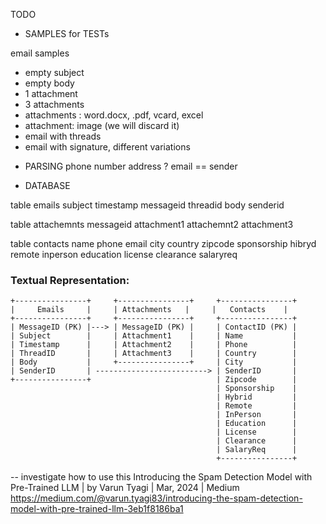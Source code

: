 TODO

* SAMPLES for TESTs

email samples
- empty subject
- empty body
- 1 attachment
- 3 attachments
- attachments : word.docx, .pdf, vcard, excel
- attachment: image (we will discard it)
- email with threads
- email with signature, different variations

* PARSING
    phone number
    address ?
    email == sender
    

* DATABASE

table emails
    subject
    timestamp
    messageid
    threadid
    body
    senderid

table attachemnts
    messageid
    attachment1
    attachemnt2
    attachment3

table contacts
    name
    phone
    email
    city
    country
    zipcode
    sponsorship
    hibryd
    remote
    inperson
    education
    license
    clearance
    salaryreq



### Textual Representation:

```
+----------------+     +----------------+     +----------------+
|     Emails     |     | Attachments   |     |   Contacts    |
+----------------+     +----------------+     +----------------+
| MessageID (PK) |---> | MessageID (PK) |     | ContactID (PK) |
| Subject        |     | Attachment1    |     | Name           |
| Timestamp      |     | Attachment2    |     | Phone          |
| ThreadID       |     | Attachment3    |     | Country        |
| Body           |     +----------------+     | City           |
| SenderID       | -------------------------> | SenderID       |
+----------------+                            | Zipcode        |
                                              | Sponsorship    |
                                              | Hybrid         |
                                              | Remote         |
                                              | InPerson       |
                                              | Education      |
                                              | License        |
                                              | Clearance      |
                                              | SalaryReq      |
                                              +----------------+
```

-- investigate how to use this
Introducing the Spam Detection Model with Pre-Trained LLM | by Varun Tyagi | Mar, 2024 | Medium
https://medium.com/@varun.tyagi83/introducing-the-spam-detection-model-with-pre-trained-llm-3eb1f8186ba1

